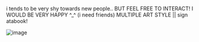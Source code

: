 i tends to be very shy towards new people.. BUT FEEL FREE TO INTERACT! I WOULD BE VERY HAPPY ^_^ (i need friends)
MULTIPLE ART STYLE || sign atabook!

![image](https://pbs.twimg.com/media/GoWEIpyWAAEsUVl?format=jpg&name=small)
